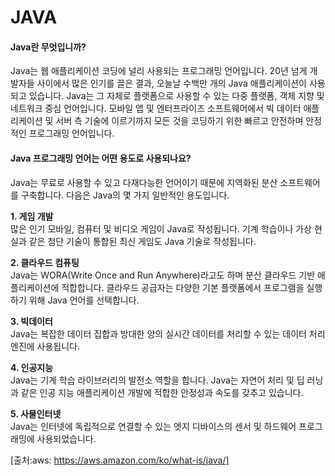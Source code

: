 # JAVA


#### Java란 무엇입니까?
Java는 웹 애플리케이션 코딩에 널리 사용되는 프로그래밍 언어입니다. 20년 넘게 개발자들 사이에서 많은 인기를 끌은 결과, 오늘날 수백만 개의 Java 애플리케이션이 사용되고 있습니다. Java는 그 자체로 플랫폼으로 사용할 수 있는 다중 플랫폼, 객체 지향 및 네트워크 중심 언어입니다. 모바일 앱 및 엔터프라이즈 소프트웨어에서 빅 데이터 애플리케이션 및 서버 측 기술에 이르기까지 모든 것을 코딩하기 위한 빠르고 안전하며 안정적인 프로그래밍 언어입니다.


#### Java 프로그래밍 언어는 어떤 용도로 사용되나요? 
Java는 무료로 사용할 수 있고 다재다능한 언어이기 때문에 지역화된 분산 소프트웨어를 구축합니다. 다음은 Java의 몇 가지 일반적인 용도입니다.
<br/>

**1. 게임 개발** <br/>
많은 인기 모바일, 컴퓨터 및 비디오 게임이 Java로 작성됩니다. 기계 학습이나 가상 현실과 같은 첨단 기술이 통합된 최신 게임도 Java 기술로 작성됩니다.
<br/>

**2. 클라우드 컴퓨팅** <br/>
Java는 WORA(Write Once and Run Anywhere)라고도 하며 분산 클라우드 기반 애플리케이션에 적합합니다. 클라우드 공급자는 다양한 기본 플랫폼에서 프로그램을 실행하기 위해 Java 언어를 선택합니다.
<br/>

**3. 빅데이터** <br/>
Java는 복잡한 데이터 집합과 방대한 양의 실시간 데이터를 처리할 수 있는 데이터 처리 엔진에 사용됩니다.
<br/>

**4. 인공지능** <br/>
Java는 기계 학습 라이브러리의 발전소 역할을 합니다. Java는 자연어 처리 및 딥 러닝과 같은 인공 지능 애플리케이션 개발에 적합한 안정성과 속도를 갖추고 있습니다.
<br/>

**5. 사물인터넷** <br/>
Java는 인터넷에 독립적으로 연결할 수 있는 엣지 디바이스의 센서 및 하드웨어 프로그래밍에 사용되었습니다.
<br/>


[출처:aws: https://aws.amazon.com/ko/what-is/java/]
